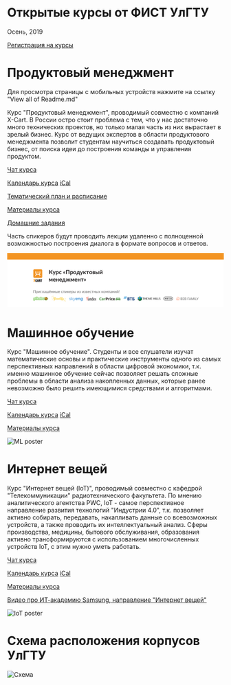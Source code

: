 # Открытые курсы от ФИСТ УлГТУ
Осень, 2019

[Регистрация на курсы](https://docs.google.com/forms/d/e/1FAIpQLScwbDPbOm7N9gOb3xTn6PItltEjIhRLgcvaYi13SUCjvx4VZA/viewform)


# Продуктовый менеджмент

Для просмотра страницы с мобильных устройств нажмите на ссылку "View all of Readme.md"

Курс "Продуктовый менеджмент", проводимый совместно с компаний X-Cart. В России остро стоит проблема с тем, что у нас достаточно много технических проектов, но только малая часть из них вырастает в зрелый бизнес. Курс от ведущих экспертов в области продуктового менеджмента позволит студентам научиться создавать продуктовый бизнес, от поиска идеи до построения команды и управления продуктом.

[Чат курса](https://t.me/ulstu_xcart_pm_course)

[Календарь курса](https://calendar.google.com/calendar/embed?src=976r20g9vafutsgo9c2ci1ek1s%40group.calendar.google.com&ctz=Europe%2FSamara)
[iCal](https://calendar.google.com/calendar/ical/976r20g9vafutsgo9c2ci1ek1s%40group.calendar.google.com/public/basic.ics)

[Тематический план и расписание](https://docs.google.com/spreadsheets/d/1VcmiWET40gAgXjFU-nJeGm6O7RL_WGdOm9hRNXcLS94/edit#gid=0)

[Материалы курса](https://drive.google.com/drive/folders/1IbuOl7M6c-NtU8xRvy6SuhwwRl8xctmt?usp=sharing)

[Домашние задания](https://docs.google.com/document/d/1Y65TQQUHOci61ChfTqhoAuMLTGR3NSz0k9JW8jIoVMQ/edit?usp=sharing)

Часть спикеров будут проводить лекции удаленно с полноценной возможностью построения диалога в формате вопросов и ответов.

![PM poster](img/course.png)


# Машинное обучение

Курс "Машинное обучение". Студенты и все слушатели изучат математические основы и практические инструменты одного из самых перспективных направлений в области цифровой экономики, т.к. именно машинное обучение сейчас позволяет решать сложные проблемы в области анализа накопленных данных, которые ранее невозможно было решить имеющимися средствами и алгоритмами.

[Чат курса](https://t.me/ulstu_ml_course)

[Календарь курса](https://calendar.google.com/calendar/embed?src=b2buqaktrkpegambgsrffh4188%40group.calendar.google.com&ctz=Europe%2FSamara)
[iCal](https://calendar.google.com/calendar/ical/b2buqaktrkpegambgsrffh4188%40group.calendar.google.com/public/basic.ics)

[Материалы курса](https://github.com/ulstu/robotics_ml)

![ML poster](img/ml.png)


# Интернет вещей

Курс "Интернет вещей (IoT)", проводимый совместно с кафедрой "Телекоммуникации" радиотехнического факультета. По мнению аналитического агентства PWC, IoT - самое перспективное направление развития технологий "Индустрии 4.0", т.к. позволяет активно собирать, передавать, накапливать данные со всевозможных устройств, а также проводить их интеллектуальный анализ. Сферы производства, медицины, бытового обслуживания, образования активно трансформируются с использованием многочисленных устройств IoT, с этим нужно уметь работать.

[Чат курса](https://t.me/ulstu_iot_course)

[Календарь курса](https://calendar.google.com/calendar/embed?src=89s87gm9iqj9q58vgrbb4uaulc%40group.calendar.google.com&ctz=Europe%2FSamara)
   [iCal](https://calendar.google.com/calendar/ical/89s87gm9iqj9q58vgrbb4uaulc%40group.calendar.google.com/public/basic.ics)

[Материалы курса](https://github.com/ulstu/iot)

[Видео про ИТ-академию Samsung, направление "Интернет вещей"](https://www.youtube.com/watch?v=3pQ7urP7U4I)

![IoT poster](img/iot.png)


# Схема расположения корпусов УлГТУ

![Схема](img/ulstu_scheme.png)
